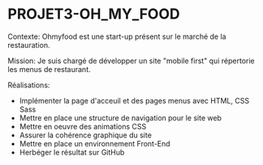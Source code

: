 # PROJET3-OH_MY_FOOD

Contexte: Ohmyfood est une start-up présent sur le marché de la restauration.

Mission: Je suis chargé de développer un site "mobile first" qui répertorie les menus
de restaurant.

Réalisations:
- Implémenter la page d'acceuil et des pages menus avec HTML, CSS Sass
- Mettre en place une structure de navigation pour le site web
- Mettre en oeuvre des animations CSS
- Assurer la cohérence graphique du site
- Mettre en place un environnement Front-End
- Herbéger le résultat sur GitHub
